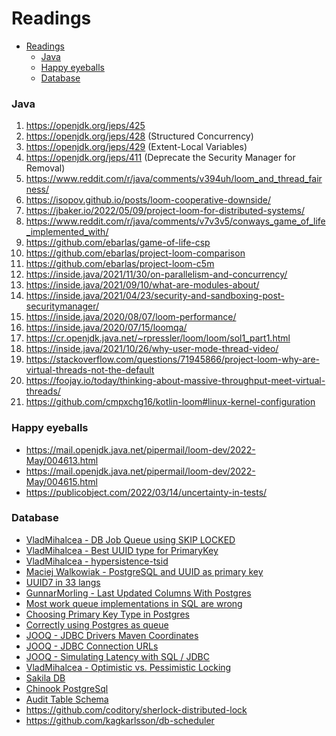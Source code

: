 # Readings

<no-index/>

<!-- TOC -->
* [Readings](#readings)
    * [Java](#java)
    * [Happy eyeballs](#happy-eyeballs)
    * [Database](#database)
<!-- TOC -->

<show-structure for="chapter,procedure" depth="2"/>

### Java

1. https://openjdk.org/jeps/425
2. https://openjdk.org/jeps/428 (Structured Concurrency)
3. https://openjdk.org/jeps/429 (Extent-Local Variables)
4. https://openjdk.org/jeps/411 (Deprecate the Security Manager for Removal)
5. https://www.reddit.com/r/java/comments/v394uh/loom_and_thread_fairness/
6. https://isopov.github.io/posts/loom-cooperative-downside/
7. https://jbaker.io/2022/05/09/project-loom-for-distributed-systems/
8. https://www.reddit.com/r/java/comments/v7v3v5/conways_game_of_life_implemented_with/
9. https://github.com/ebarlas/game-of-life-csp
10. https://github.com/ebarlas/project-loom-comparison
11. https://github.com/ebarlas/project-loom-c5m
12. https://inside.java/2021/11/30/on-parallelism-and-concurrency/
13. https://inside.java/2021/09/10/what-are-modules-about/
14. https://inside.java/2021/04/23/security-and-sandboxing-post-securitymanager/
15. https://inside.java/2020/08/07/loom-performance/
16. https://inside.java/2020/07/15/loomqa/
17. https://cr.openjdk.java.net/~rpressler/loom/loom/sol1_part1.html
18. https://inside.java/2021/10/26/why-user-mode-thread-video/
19. https://stackoverflow.com/questions/71945866/project-loom-why-are-virtual-threads-not-the-default
20. https://foojay.io/today/thinking-about-massive-throughput-meet-virtual-threads/
21. https://github.com/cmpxchg16/kotlin-loom#linux-kernel-configuration

### Happy eyeballs

* https://mail.openjdk.java.net/pipermail/loom-dev/2022-May/004613.html
* https://mail.openjdk.java.net/pipermail/loom-dev/2022-May/004615.html
* https://publicobject.com/2022/03/14/uncertainty-in-tests/

### Database

* [VladMihalcea - DB Job Queue using SKIP LOCKED](https://vladmihalcea.com/database-job-queue-skip-locked/)
* [VladMihalcea - Best UUID type for PrimaryKey](https://vladmihalcea.com/uuid-database-primary-key/)
* [VladMihalcea - hypersistence-tsid](https://github.com/vladmihalcea/hypersistence-tsid)
* [Maciej Walkowiak - PostgreSQL and UUID as primary key](https://maciejwalkowiak.com/blog/postgres-uuid-primary-key/)
* [UUID7 in 33 langs](https://antonz.org/uuidv7/#java)
* [GunnarMorling - Last Updated Columns With Postgres](https://www.morling.dev/blog/last-updated-columns-with-postgres/)
* [Most work queue implementations in SQL are wrong](https://www.2ndquadrant.com/en/blog/what-is-select-skip-locked-for-in-postgresql-9-5/)
* [Choosing Primary Key Type in Postgres](https://shekhargulati.com/2022/06/23/choosing-a-primary-key-type-in-postgres/)
* [Correctly using Postgres as queue](https://shekhargulati.com/2022/01/27/correctly-using-postgres-as-queue/)
* [JOOQ - JDBC Drivers Maven Coordinates](https://blog.jooq.org/maven-coordinates-of-the-most-popular-jdbc-drivers/)
* [JOOQ - JDBC Connection URLs](https://blog.jooq.org/jdbc-connection-urls-of-the-most-popular-rdbms/)
* [JOOQ - Simulating Latency with SQL / JDBC](https://blog.jooq.org/simulating-latency-with-sql-jdbc/)
* [VladMihalcea - Optimistic vs. Pessimistic Locking](https://vladmihalcea.com/optimistic-vs-pessimistic-locking/)
* [Sakila DB](https://github.com/jOOQ/sakila/tree/main/postgres-sakila-db)
* [Chinook PostgreSql](https://github.com/lerocha/chinook-database/blob/master/ChinookDatabase/DataSources/Chinook_PostgreSql.sql)
* [Audit Table Schema](https://gist.github.com/ooredroxoo/b92baba03c30ed87e46227fd08a25c6c)
* https://github.com/coditory/sherlock-distributed-lock
* https://github.com/kagkarlsson/db-scheduler
